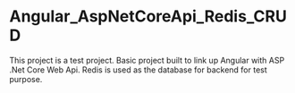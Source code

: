 # Angular_AspNetCoreApi_Redis_CRUD

This project is a test project. Basic project built to link up Angular with ASP .Net Core Web Api. Redis is used as the database for backend for test purpose.
